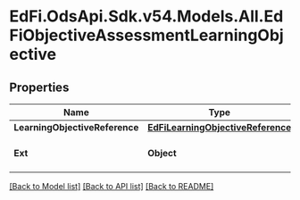 # EdFi.OdsApi.Sdk.v54.Models.All.EdFiObjectiveAssessmentLearningObjective

## Properties

Name | Type | Description | Notes
------------ | ------------- | ------------- | -------------
**LearningObjectiveReference** | [**EdFiLearningObjectiveReference**](EdFiLearningObjectiveReference.md) |  | 
**Ext** | **Object** | Extensions to the ObjectiveAssessmentLearningObjective entity. | [optional] 

[[Back to Model list]](../README.md#documentation-for-models) [[Back to API list]](../README.md#documentation-for-api-endpoints) [[Back to README]](../README.md)

